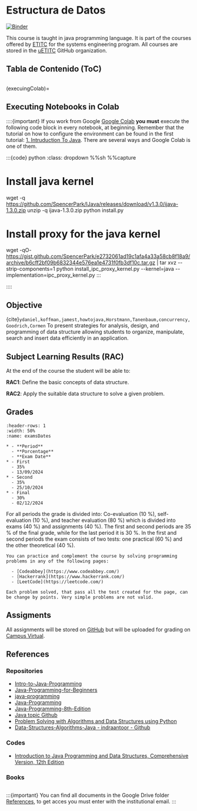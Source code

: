# Estructura de Datos

[![Binder](https://mybinder.org/badge_logo.svg)](https://mybinder.org/v2/gh/uETITC/DataStructure-2024-2/main?labpath=Lessons)

This course is taught in java programming language. It is part of the courses offered by [ETITC](https://etitc.edu.co/) for the systems engineering program. All courses are stored in the [uETITC](https://uetitc.github.io/) GitHub organization.

## Tabla de Contenido (ToC)


```{tableofcontents}
```

(execuingColab)=
## Executing Notebooks in Colab


::::{important}
If you work from Google [Google Colab](https://colab.research.google.com/) **you must** execute the following code block in every notebook, at beginning. Remember that the tutorial on how to configure the environment can be found in the first tutorial: [1. Intruduction To Java](https://github.com/uETITC/ProgrammingII-2024-2/blob/main/Lessons/1.%20IntroductionToJava.md#instalando-el-kernel-de-java). There are several ways and Google Colab is one of them.

  :::{code} python
  :class: dropdown
  %%sh
  %%capture
  # Install java kernel
  wget -q https://github.com/SpencerPark/IJava/releases/download/v1.3.0/ijava-1.3.0.zip
  unzip -q ijava-1.3.0.zip
  python install.py

  # Install proxy for the java kernel
  wget -qO- https://gist.github.com/SpencerPark/e2732061ad19c1afa4a33a58cb8f18a9/archive/b6cff2bf09b6832344e576ea1e4731f0fb3df10c.tar.gz | tar xvz --strip-components=1
  python install_ipc_proxy_kernel.py --kernel=java --implementation=ipc_proxy_kernel.py
  :::
  
::::

## Objective

{cite}`ydaniel,koffman,jamest,howtojava,Horstmann,Tanenbaum,concurrency,Goodrich,Cormen`
To present strategies for analysis, design, and programming of data structure allowing students to organize, manipulate, search and insert data efficiently in an application.

## Subject Learning Results (RAC)

At the end of the course the student will be able to:

**RAC1**: Define the basic concepts of data structure.

**RAC2**: Apply the suitable data structure to solve a given problem.

## Grades


```{list-table} Exams dates and percentages per period.
:header-rows: 1
:width: 50%
:name: examsDates

* - **Period**
  - **Porcentage**
  - **Exam Date**
* - First
  - 35%
  - 13/09/2024
* - Second
  - 35%
  - 25/10/2024
* - Final
  - 30%
  - 02/12/2024
```


For all periods the grade is divided into: Co-evaluation (10 %), self-evaluation (10 %), and teacher evaluation (80 %) which is divided into exams (40 %) and assignments (40 %). The first and second periods are 35 % of the final grade, while for the last period it is 30 %. In the first and second periods the exam consists of two tests: one practical (60 %) and the other theoretical (40 %). 

```{note}
You can practice and complement the course by solving programming problems in any of the following pages:

  - [Codeabbey](https://www.codeabbey.com/)
  - [Hackerrank](https://www.hackerrank.com/)
  - [LeetCode](https://leetcode.com/)

Each problem solved, that pass all the test created for the page, can be change by points. Very simple problems are not valid.
```


## Assigments

All assignments will be stored on [GitHub](https://github.com/) but will be uploaded for grading on [Campus Virtual](https://campusvirtualpes.etitc.edu.co/Edusuperior/).


## References

### Repositories

- [Intro-to-Java-Programming](https://github.com/jsquared21/Intro-to-Java-Programming)
- [Java-Programming-for-Beginners](https://github.com/PacktPublishing/Java-Programming-for-Beginners)
- [java-programming](https://github.com/angiejones/java-programming?tab=readme-ov-file)
- [Java-Programming](https://github.com/amir0320/Java-Programming)
- [Java-Programming-8th-Edition](https://github.com/mattsblack/Java-Programming-8th-Edition)
- [Java topic Github](https://github.com/topics/java)
- [Problem Solving with Algorithms and Data Structures using Python](https://runestone.academy/ns/books/published/pythonds/index.html)
- [Data-Structures-Algorithms-Java - indraantoor - Github](https://github.com/indraantoor/Data-Structures-Algorithms-Java/tree/master/Non%20Linear%20Data%20Structures/Trees)

### Codes

- [Introduction to Java Programming and Data Structures, Comprehensive Version, 12th Edition](https://media.pearsoncmg.com/ph/esm/ecs_liang_ijp_12/cw/content/source-code.php)
  
### Books

```{bibliography}
```

:::{important}
You can find all documents in the Google Drive folder [References](https://itceduco-my.sharepoint.com/:f:/g/personal/saguileran_itc_edu_co/Eledh23Sd41CnWAnmM3jALkBNHxwDXfiZ4CcmnRTa_ST3Q?e=Z1qPlS), to get acces you must enter with the institutional email.
:::